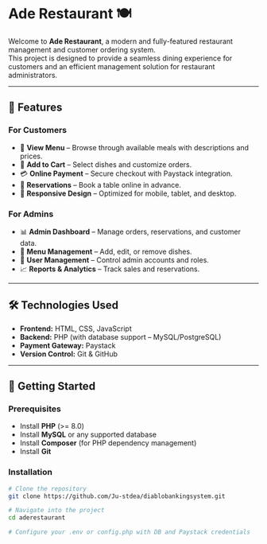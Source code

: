 # Ade Restaurant 🍽️

Welcome to **Ade Restaurant**, a modern and fully-featured restaurant management and customer ordering system.  
This project is designed to provide a seamless dining experience for customers and an efficient management solution for restaurant administrators.

---

## 🌟 Features

### For Customers
- 📖 **View Menu** – Browse through available meals with descriptions and prices.  
- 🛒 **Add to Cart** – Select dishes and customize orders.  
- 💳 **Online Payment** – Secure checkout with Paystack integration.  
- 📅 **Reservations** – Book a table online in advance.  
- 📲 **Responsive Design** – Optimized for mobile, tablet, and desktop.

### For Admins
- 📊 **Admin Dashboard** – Manage orders, reservations, and customer data.  
- 🍴 **Menu Management** – Add, edit, or remove dishes.  
- 👥 **User Management** – Control admin accounts and roles.  
- 📈 **Reports & Analytics** – Track sales and reservations.

---

## 🛠️ Technologies Used
- **Frontend:** HTML, CSS, JavaScript  
- **Backend:** PHP (with database support – MySQL/PostgreSQL)  
- **Payment Gateway:** Paystack  
- **Version Control:** Git & GitHub  

---

## 🚀 Getting Started

### Prerequisites
- Install **PHP** (>= 8.0)  
- Install **MySQL** or any supported database  
- Install **Composer** (for PHP dependency management)  
- Install **Git**  

### Installation
```bash
# Clone the repository
git clone https://github.com/Ju-stdea/diablobankingsystem.git

# Navigate into the project
cd aderestaurant

# Configure your .env or config.php with DB and Paystack credentials

